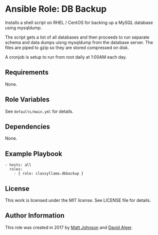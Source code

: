 # Ansible Role: DB Backup

Installs a shell script on RHEL / CentOS for backing up a MySQL database using mysqldump.

The script gets a list of all databases and then proceeds to run separate schema and data dumps uisng mysqldump from the database server. The files are piped to gzip so they are stored compressed on disk.

A cronjob is setup to run from root daily at 1:00AM each day.

## Requirements

None.

## Role Variables

See `defaults/main.yml` for details.

## Dependencies

None.

## Example Playbook

    - hosts: all
      roles:
        - { role: classyllama.dbbackup }

## License

This work is licensed under the MIT license. See LICENSE file for details.

## Author Information

This role was created in 2017 by [Matt Johnson](https://github.com/mttjohnson/) and [David Alger](https://davidalger.com/).
